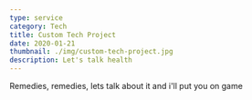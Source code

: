 ```yaml
---
type: service
category: Tech
title: Custom Tech Project
date: 2020-01-21
thumbnail: ./img/custom-tech-project.jpg
description: Let's talk health
---
```


Remedies, remedies, lets talk about it and i'll put you on game
